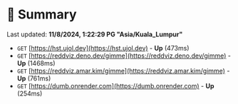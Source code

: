 # 📖 Summary
Last updated: **11/8/2024, 1:22:29 PG "Asia/Kuala_Lumpur"**

- `GET` [https://hst.ujol.dev](https://hst.ujol.dev) - **Up** (473ms)
- `GET` [https://reddviz.deno.dev/gimme](https://reddviz.deno.dev/gimme) - **Up** (1468ms)
- `GET` [https://reddviz.amar.kim/gimme](https://reddviz.amar.kim/gimme) - **Up** (761ms)
- `GET` [https://dumb.onrender.com](https://dumb.onrender.com) - **Up** (254ms)
